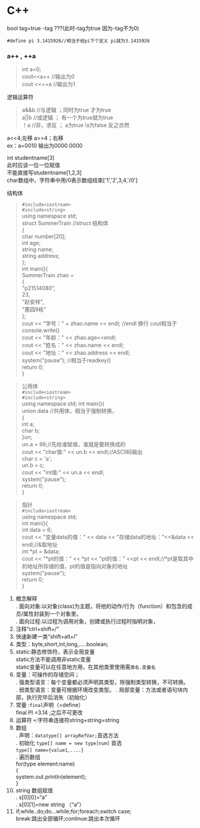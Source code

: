 # C++
bool tag=true
-tag ???(此时-tag为true 因为-tag不为0)

`#define pi 3.1415926//相当于给pi下个定义 pi就为3.1415926`


### a++  ,   ++a
>int a=0;  
cout<<a++    //输出为0  
cout <<++a   //输出为1

逻辑运算符
>a&&b   //与逻辑 ；同时为true 才为true  
a||b   //或逻辑 ； 有一个为true就为true  
！a   //非，求反 ； a为true !a为false 反之亦然

a<<4;左移  a>>4；右移  
ex：a=0010  输出为0000  0000

int studentname[3]  
此时应该一位一位赋值  
不能直接写studentname[1,2,3]  
char数组中，字符串中用/0表示数组结束['1','2',3,4,'/0']

结构体  
>`#include<iostream>`   
`#include<string> `  
using namespace std;   
struct SummerTrain //struct 结构体  
{  
	char number[20];  
	int age;  
	string name;  
	string address;  
};  
int main(){  
	SummerTrain zhao =  
	{  
		"p21514080",  
		23,  
		"赵安祥",   
		"蕙园9栋"  
	};  
	cout << "学号：" + zhao.name << endl; //endl 换行 cout相当于console.write()  
	cout << "年龄：" << zhao.age<<endl;  
	cout << "姓名：" << zhao.name << endl;  
	cout << "地址：" << zhao.address << endl;  
	system("pause"); //相当于readkey()  
	return 0;  
}  





 >公用体  
   `#include<iostream>`  
`#include<string>`  
using namespace std;
 int main(){  
	union data //共用体，相当于强制转换，  
	{  
		int a;  
		char b;  
	}un;  
	un.a = 98;//先给谁赋值，谁就是要转换成的  
	cout << "char值:" << un.b << endl;//ASCll码输出   
	char c = 'a';  
	un.b = c;  
	cout << "int值:" << un.a << endl;  
	system("pause");  
	return 0;   
}


>指针  
`#include<iostream>  `  
using namespace std;  
int main(){  
	int data = 6;  
     cout << "变量data的值：" << data << "存储data的地址："<<&data << endl;//&取地址   
		int *pt = &data;  
		cout << "*pt的值：" << *pt << "pt的值：" <<pt << endl;//*pt是取其中的地址所存储的值，pt的值是指向对象的地址  
		system("pause");  
		return 0;  
}
1. 概念解释  
    .  面向对象:以对象(class)为主题，将他的动作/行为（function）和包含的成员/属性封装到一个对象里。  
    . 面向过程:以过程为调用对象，创建或执行过程时指明对象，
2. 注释“ctrl+shift+/"
3. 快速新建一类“shift+alt+l”
4. 类型：byte,short,int,long,.....boolean;
5. static:静态修饰符，表示全局变量  
    static方法不能调用非static变量  
    static变量可以在任意地方用，在其他类里使用需`类名.变量名`  
6. 变量：可操作的存储空间；    
     . 强类型语言：每个变量都必须声明其类型，除强制类型转换，不可转换。  
    . 弱类型语言：变量可根据环境改变类型。
    . 局部变量：方法或者语句块内部，执行完毕后消失（初始化）
7. 常量 :`final`声明（=define）  
    final PI =3.14 ;之后不可更改  
8. 运算符 `+`:字符串连接符string+string=string
9. 数组  
    . 声明：`datatype[] arrayRefVar;`首选方法  
    . 初始化 `type[] name = new type[num]`  首选    
                 `type[] name={value1,....}`  
    . 遍历数组  
     for(type element:name)    
    {    
        system.out.println(element);     
    }
10. string 数组赋值  
    . s[0][0]=“a”  
    . s[0][1]=new string （“a”）  
11. if;while..do;do...while;for;foreach;switch case;  
    break:跳出全部循环;continue:跳出本次循环